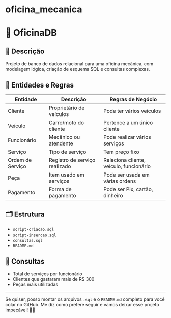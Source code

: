 # oficina_mecanica

# 🔧 OficinaDB

## 📌 Descrição
Projeto de banco de dados relacional para uma oficina mecânica, com modelagem lógica, criação de esquema SQL e consultas complexas.

## 🧠 Entidades e Regras
| Entidade       | Descrição                         | Regras de Negócio                          |
|----------------|-----------------------------------|--------------------------------------------|
| Cliente        | Proprietário de veículos          | Pode ter vários veículos                   |
| Veículo        | Carro/moto do cliente             | Pertence a um único cliente                |
| Funcionário    | Mecânico ou atendente             | Pode realizar vários serviços              |
| Serviço        | Tipo de serviço                   | Tem preço fixo                             |
| Ordem de Serviço| Registro de serviço realizado    | Relaciona cliente, veículo, funcionário    |
| Peça           | Item usado em serviços            | Pode ser usada em várias ordens            |
| Pagamento      | Forma de pagamento                | Pode ser Pix, cartão, dinheiro             |

## 🗂️ Estrutura
- `script-criacao.sql`
- `script-insercao.sql`
- `consultas.sql`
- `README.md`

## 🧪 Consultas
- Total de serviços por funcionário
- Clientes que gastaram mais de R$ 300
- Peças mais utilizadas

---

Se quiser, posso montar os arquivos `.sql` e o `README.md` completo para você colar no GitHub. Me diz como prefere seguir e vamos deixar esse projeto impecável! 💼✨
